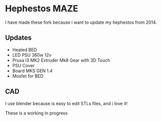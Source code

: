 # Hephestos MAZE

I have made these fork because i want to update my hephestos from 2014.

## Updates
* Heated BED
* LED PSU 360w 12v
* Prusa I3 MK2 Extruder Mk8 Gear with 3D Touch
* PSU Cover
* Board MKS GEN 1.4
* Mosfet for BED

## CAD

I use blender because is easy to edit STLs files, and i love it!

These is a working in progress

